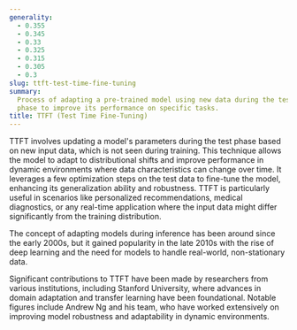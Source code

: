 ```yaml
---
generality:
  - 0.355
  - 0.345
  - 0.33
  - 0.325
  - 0.315
  - 0.305
  - 0.3
slug: ttft-test-time-fine-tuning
summary:
  Process of adapting a pre-trained model using new data during the testing
  phase to improve its performance on specific tasks.
title: TTFT (Test Time Fine-Tuning)
---
```


TTFT involves updating a model's parameters during the test phase based on new input data, which is not seen during training. This technique allows the model to adapt to distributional shifts and improve performance in dynamic environments where data characteristics can change over time. It leverages a few optimization steps on the test data to fine-tune the model, enhancing its generalization ability and robustness. TTFT is particularly useful in scenarios like personalized recommendations, medical diagnostics, or any real-time application where the input data might differ significantly from the training distribution.

The concept of adapting models during inference has been around since the early 2000s, but it gained popularity in the late 2010s with the rise of deep learning and the need for models to handle real-world, non-stationary data.

Significant contributions to TTFT have been made by researchers from various institutions, including Stanford University, where advances in domain adaptation and transfer learning have been foundational. Notable figures include Andrew Ng and his team, who have worked extensively on improving model robustness and adaptability in dynamic environments.
